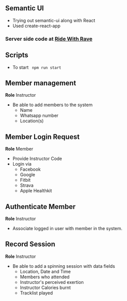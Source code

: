 ## Semantic UI

- Trying out semantic-ui along with React 
- Used create-react-app

### Server side code at [Ride With Rave](https://github.com/ravsom/ride-with-rave)
## Scripts
- To start <code> npm run start </code>

## Member management
**Role** Instructor

- Be able to add members to the system
    - Name
    - Whatsapp number
    - Location(s)

## Member Login Request
**Role** Member

- Provide Instructor Code
- Login via 
    - Facebook
    - Google
    - Fitbit
    - Strava
    - Apple Healthkit

## Authenticate Member
**Role** Instructor

- Associate logged in user with member in the system.

## Record Session
**Role** Instructor

- Be able to add a spinning session with data fields
    - Location, Date and Time
    - Members who attended
    - Instructor's perceived exertion
    - Instructor Calories burnt
    - Tracklist played